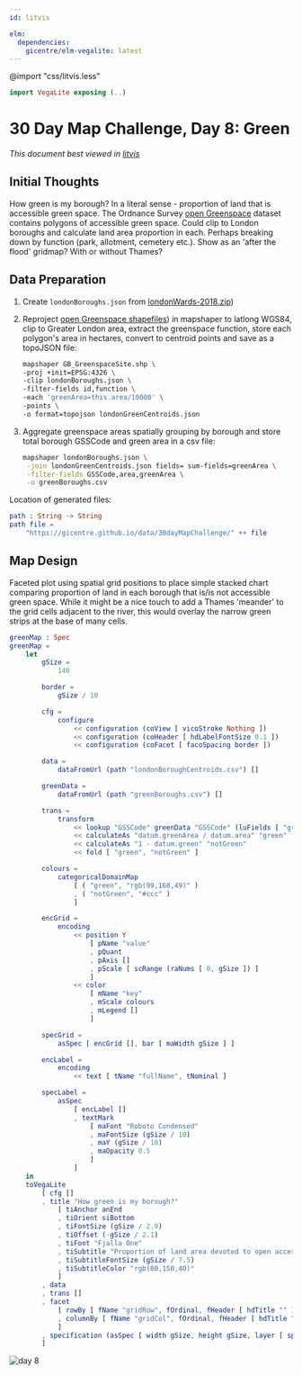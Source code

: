 ```yaml
---
id: litvis

elm:
  dependencies:
    gicentre/elm-vegalite: latest
---
```


@import "css/litvis.less"

```elm {l=hidden}
import VegaLite exposing (..)
```

# 30 Day Map Challenge, Day 8: Green

_This document best viewed in [litvis](https://github.com/gicentre/litvis)_

## Initial Thoughts

How green is my borough? In a literal sense - proportion of land that is accessible green space. The Ordnance Survey [open Greenspace](https://www.ordnancesurvey.co.uk/opendatadownload/products.html#OPGRSP) dataset contains polygons of accessible green space. Could clip to London boroughs and calculate land area proportion in each. Perhaps breaking down by function (park, allotment, cemetery etc.). Show as an 'after the flood' gridmap? With or without Thames?

## Data Preparation

1.  Create `londonBoroughs.json` from [londonWards-2018.zip](https://data.london.gov.uk/dataset/statistical-gis-boundary-files-london))

2.  Reproject [open Greenspace shapefiles](https://www.ordnancesurvey.co.uk/opendatadownload/products.html#OPGRSP)) in mapshaper to latlong WGS84, clip to Greater London area, extract the greenspace function, store each polygon's area in hectares, convert to centroid points and save as a topoJSON file:

    ```sh
    mapshaper GB_GreenspaceSite.shp \
    -proj +init=EPSG:4326 \
    -clip londonBoroughs.json \
    -filter-fields id,function \
    -each 'greenArea=this.area/10000' \
    -points \
    -o format=topojson londonGreenCentroids.json
    ```

3.  Aggregate greenspace areas spatially grouping by borough and store total borough GSSCode and green area in a csv file:

    ```sh
    mapshaper londonBoroughs.json \
     -join londonGreenCentroids.json fields= sum-fields=greenArea \
     -filter-fields GSSCode,area,greenArea \
     -o greenBoroughs.csv
    ```

Location of generated files:

```elm {l}
path : String -> String
path file =
    "https://gicentre.github.io/data/30dayMapChallenge/" ++ file
```

## Map Design

Faceted plot using spatial grid positions to place simple stacked chart comparing proportion of land in each borough that is/is not accessible green space. While it might be a nice touch to add a Thames 'meander' to the grid cells adjacent to the river, this would overlay the narrow green strips at the base of many cells.

```elm {l v}
greenMap : Spec
greenMap =
    let
        gSize =
            140

        border =
            gSize / 10

        cfg =
            configure
                << configuration (coView [ vicoStroke Nothing ])
                << configuration (coHeader [ hdLabelFontSize 0.1 ])
                << configuration (coFacet [ facoSpacing border ])

        data =
            dataFromUrl (path "londonBoroughCentroids.csv") []

        greenData =
            dataFromUrl (path "greenBoroughs.csv") []

        trans =
            transform
                << lookup "GSSCode" greenData "GSSCode" (luFields [ "greenArea" ])
                << calculateAs "datum.greenArea / datum.area" "green"
                << calculateAs "1 - datum.green" "notGreen"
                << fold [ "green", "notGreen" ]

        colours =
            categoricalDomainMap
                [ ( "green", "rgb(99,168,49)" )
                , ( "notGreen", "#ccc" )
                ]

        encGrid =
            encoding
                << position Y
                    [ pName "value"
                    , pQuant
                    , pAxis []
                    , pScale [ scRange (raNums [ 0, gSize ]) ]
                    ]
                << color
                    [ mName "key"
                    , mScale colours
                    , mLegend []
                    ]

        specGrid =
            asSpec [ encGrid [], bar [ maWidth gSize ] ]

        encLabel =
            encoding
                << text [ tName "fullName", tNominal ]

        specLabel =
            asSpec
                [ encLabel []
                , textMark
                    [ maFont "Roboto Condensed"
                    , maFontSize (gSize / 10)
                    , maY (gSize / 10)
                    , maOpacity 0.5
                    ]
                ]
    in
    toVegaLite
        [ cfg []
        , title "How green is my borough?"
            [ tiAnchor anEnd
            , tiOrient siBottom
            , tiFontSize (gSize / 2.9)
            , tiOffset (-gSize / 2.1)
            , tiFont "Fjalla One"
            , tiSubtitle "Proportion of land area devoted to open access greenspace. "
            , tiSubtitleFontSize (gSize / 7.5)
            , tiSubtitleColor "rgb(80,150,40)"
            ]
        , data
        , trans []
        , facet
            [ rowBy [ fName "gridRow", fOrdinal, fHeader [ hdTitle "" ] ]
            , columnBy [ fName "gridCol", fOrdinal, fHeader [ hdTitle "" ] ]
            ]
        , specification (asSpec [ width gSize, height gSize, layer [ specGrid, specLabel ] ])
        ]
```

![day 8](images/day08.jpg)
